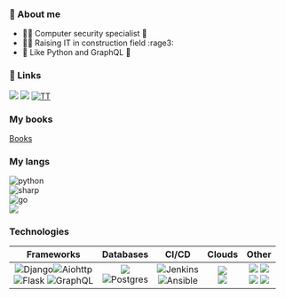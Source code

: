 ### 👋 About me 
- 🕵️‍♂️ Computer security specialist 🔐
- 🐱‍💻 Raising IT in construction field :rage3:
- 🐍 Like Python and GraphQL 🌌

### 🔗 Links 


<a href="https://t.me/dev_stvennica">![](https://img.shields.io/badge/Telegram-FFFFFF?style=for-the-badge&logo=telegram&logoWidth=0)</a>
<a href="https://leetcode.com/vodkar/">![](https://img.shields.io/badge/LeetCode-FFFFFF?style=for-the-badge&logo=leetcode&logoWidth=0)</a>
<a href="https://www.tiktok.com/@_vodkar">![TT](https://img.shields.io/badge/TikTok-FFFFFF?style=for-the-badge&logo=TikTok&logoWidth=0&logoColor=black)</a>

### My books

[Books](BOOKS.md)

### My langs

![python](https://img.shields.io/badge/python-Senior💪-important?&style=for-the-badge&logo=python&labelColor=FFFFFF)
<br>
![sharp](https://img.shields.io/badge/CSharp-Junior+-success?style=for-the-badge&logo=csharp&labelColor=FFFFFF&logoColor=642076)
<br>
![go](https://img.shields.io/badge/golang-Junior-success?&style=for-the-badge&logo=go&labelColor=FFFFFF)
<br>
![](https://img.shields.io/badge/JavaScript-Junior-success?&style=for-the-badge&logo=JavaScript&labelColor=FFFFFF)

### Technologies

| Frameworks | Databases | CI/CD | Clouds | Other |
| :---: | :---: | :---: | :---: | :---: |
| ![Django](https://img.shields.io/badge/Django-092D1F?style=for-the-badge&logo=django&labelColor=FFFFFF&logoColor=092D1F)![Aiohttp](https://img.shields.io/badge/aiohttp-285BB5?style=for-the-badge&logo=aiohttp&labelColor=FFFFFF&logoColor=285BB5)<br>![Flask](https://img.shields.io/badge/Flask-333333?style=for-the-badge&logo=flask&labelColor=FFFFFF&logoColor=333333) ![GraphQL](https://img.shields.io/badge/GraphQL-DE33A6?style=for-the-badge&logo=graphql&labelColor=FFFFFF&logoColor=DE33A6) | ![](https://img.shields.io/badge/MongoDb-47A248?style=for-the-badge&logo=mongodb&labelColor=FFFFFF&logoColor=47A248)<br>![Postgres](https://img.shields.io/badge/PostgreS-31648C?style=for-the-badge&logo=postgresql&labelColor=FFFFFF&logoColor=31648C) | ![Jenkins](https://img.shields.io/badge/Jenkins-CC3631?style=for-the-badge&logo=Jenkins&labelColor=FFFFFF&logoColor=CC3631)<br>![Ansible](https://img.shields.io/badge/Ansible-191817?style=for-the-badge&logo=Ansible&labelColor=FFFFFF&logoColor=191817) | ![](https://img.shields.io/badge/AWS-fd8706?style=for-the-badge&logo=amazon&labelColor=FFFFFF)<br> ![](https://img.shields.io/badge/VKCS-0b5cfe?style=for-the-badge&logo=vk) | ![](https://img.shields.io/badge/RabbitMQ-FC4F06?style=for-the-badge&logo=RabbitMQ&labelColor=FFFFFF) ![](https://img.shields.io/badge/Docker-2081e8?style=for-the-badge&logo=Docker&labelColor=FFFFFF)<br> ![](https://img.shields.io/badge/Grafana-ee530b?style=for-the-badge&logo=grafana&labelColor=FFFFFF) ![](https://img.shields.io/badge/Temporal-0f0f0f?style=for-the-badge&logo=temporal)  |

